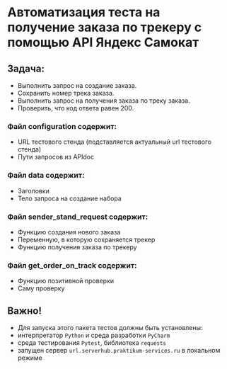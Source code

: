 # Автоматизация теста на получение заказа по трекеру с помощью API Яндекс Самокат
## Задача:
- Выполнить запрос на создание заказа.
- Сохранить номер трека заказа.
- Выполнить запрос на получения заказа по треку заказа.
- Проверить, что код ответа равен 200.
### Файл configuration содержит:
- URL тестового стенда (подставляется актуальный url тестового стенда)
- Пути запросов из APIdoc
### Файл data содержит:
- Заголовки
- Тело запроса на создание набора
### Файл sender_stand_request содержит:
- Функцию создания нового заказа
- Переменную, в которую сохраняется трекер
- Функцию получения заказа по трекеру
### Файл get_order_on_track содержит:
- Функцию позитивной проверки
- Саму проверку
## Важно!
- Для запуска этого пакета тестов должны быть установлены: 
- интерпретатор `Python` и среда разработки `PyCharm`
- среда тестирования `Pytest`, библиотека `requests`
- запущен сервер `url.serverhub.praktikum-services.ru` в локальном режиме 

